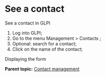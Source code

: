 See a contact
=============

See a contact in GLPI

1.  Log into GLPI;
2.  Go to the menu Management \> Contacts ;
3.  Optional: search for a contact;
4.  Click on the name of the contact;

Displaying the form

**Parent topic:** [Contact
management](../glpi/management_contact.html "Contacts are managed via menu Management > Contacts")
